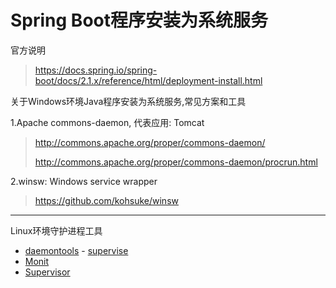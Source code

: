 # Spring Boot程序安装为系统服务
官方说明
> https://docs.spring.io/spring-boot/docs/2.1.x/reference/html/deployment-install.html

关于Windows环境Java程序安装为系统服务,常见方案和工具

1.Apache commons-daemon, 代表应用: Tomcat
> http://commons.apache.org/proper/commons-daemon/
>
> http://commons.apache.org/proper/commons-daemon/procrun.html

2.winsw: Windows service wrapper
> https://github.com/kohsuke/winsw

---

Linux环境守护进程工具
- [daemontools](http://cr.yp.to/daemontools.html) - [supervise](http://cr.yp.to/daemontools/supervise.html)
- [Monit](https://mmonit.com/monit/)
- [Supervisor](http://supervisord.org/)
